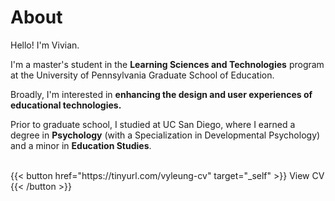 # About
Hello! I'm Vivian.

I'm a master's student in the **Learning Sciences and Technologies** program at the University of Pennsylvania Graduate School of Education.

Broadly, I'm interested in **enhancing the design and user experiences of educational technologies.**

Prior to graduate school, I studied at UC San Diego, where I earned a degree in **Psychology** (with a Specialization in Developmental Psychology) and a minor in **Education Studies**.

<br>
{{< button href="https://tinyurl.com/vyleung-cv" target="_self" >}}
View CV
{{< /button >}}
<br>
<br>